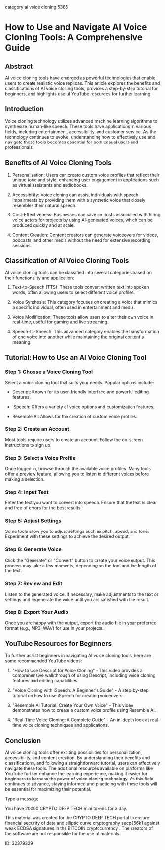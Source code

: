 category ai voice cloning 5366
# How to Use and Navigate AI Voice Cloning Tools: A Comprehensive Guide



## Abstract



AI voice cloning tools have emerged as powerful technologies that enable users to create realistic voice replicas. This article explores the benefits and classifications of AI voice cloning tools, provides a step-by-step tutorial for beginners, and highlights useful YouTube resources for further learning.



## Introduction



Voice cloning technology utilizes advanced machine learning algorithms to synthesize human-like speech. These tools have applications in various fields, including entertainment, accessibility, and customer service. As the technology continues to evolve, understanding how to effectively use and navigate these tools becomes essential for both casual users and professionals.



## Benefits of AI Voice Cloning Tools



1. Personalization: Users can create custom voice profiles that reflect their unique tone and style, enhancing user engagement in applications such as virtual assistants and audiobooks.



2. Accessibility: Voice cloning can assist individuals with speech impairments by providing them with a synthetic voice that closely resembles their natural speech.



3. Cost-Effectiveness: Businesses can save on costs associated with hiring voice actors for projects by using AI-generated voices, which can be produced quickly and at scale.



4. Content Creation: Content creators can generate voiceovers for videos, podcasts, and other media without the need for extensive recording sessions.



## Classification of AI Voice Cloning Tools



AI voice cloning tools can be classified into several categories based on their functionality and application:



1. Text-to-Speech (TTS): These tools convert written text into spoken words, often allowing users to select different voice profiles.



2. Voice Synthesis: This category focuses on creating a voice that mimics a specific individual, often used in entertainment and media.



3. Voice Modification: These tools allow users to alter their own voice in real-time, useful for gaming and live streaming.



4. Speech-to-Speech: This advanced category enables the transformation of one voice into another while maintaining the original content's meaning.



## Tutorial: How to Use an AI Voice Cloning Tool



### Step 1: Choose a Voice Cloning Tool



Select a voice cloning tool that suits your needs. Popular options include:



- Descript: Known for its user-friendly interface and powerful editing features.

- iSpeech: Offers a variety of voice options and customization features.

- Resemble AI: Allows for the creation of custom voice profiles.



### Step 2: Create an Account



Most tools require users to create an account. Follow the on-screen instructions to sign up.



### Step 3: Select a Voice Profile



Once logged in, browse through the available voice profiles. Many tools offer a preview feature, allowing you to listen to different voices before making a selection.



### Step 4: Input Text



Enter the text you want to convert into speech. Ensure that the text is clear and free of errors for the best results.



### Step 5: Adjust Settings



Some tools allow you to adjust settings such as pitch, speed, and tone. Experiment with these settings to achieve the desired output.



### Step 6: Generate Voice



Click the "Generate" or "Convert" button to create your voice output. This process may take a few moments, depending on the tool and the length of the text.



### Step 7: Review and Edit



Listen to the generated voice. If necessary, make adjustments to the text or settings and regenerate the voice until you are satisfied with the result.



### Step 8: Export Your Audio



Once you are happy with the output, export the audio file in your preferred format (e.g., MP3, WAV) for use in your projects.



## YouTube Resources for Beginners



To further assist beginners in navigating AI voice cloning tools, here are some recommended YouTube videos:



1. "How to Use Descript for Voice Cloning" - This video provides a comprehensive walkthrough of using Descript, including voice cloning features and editing capabilities.



2. "Voice Cloning with iSpeech: A Beginner's Guide" - A step-by-step tutorial on how to use iSpeech for creating voiceovers.



3. "Resemble AI Tutorial: Create Your Own Voice" - This video demonstrates how to create a custom voice profile using Resemble AI.



4. "Real-Time Voice Cloning: A Complete Guide" - An in-depth look at real-time voice cloning techniques and applications.



## Conclusion



AI voice cloning tools offer exciting possibilities for personalization, accessibility, and content creation. By understanding their benefits and classifications, and following a straightforward tutorial, users can effectively navigate these tools. The additional resources available on platforms like YouTube further enhance the learning experience, making it easier for beginners to harness the power of voice cloning technology. As this field continues to advance, staying informed and practicing with these tools will be essential for maximizing their potential.



Type a message

You have 20000 CRYPTO DEEP TECH mini tokens for a day.


This material was created for the  CRYPTO DEEP TECH portal  to ensure financial security of data and elliptic curve cryptography  secp256k1 against weak ECDSA  signatures   in the  BITCOIN cryptocurrency . The creators of the software are not responsible for the use of materials.

 ID: 32379329
